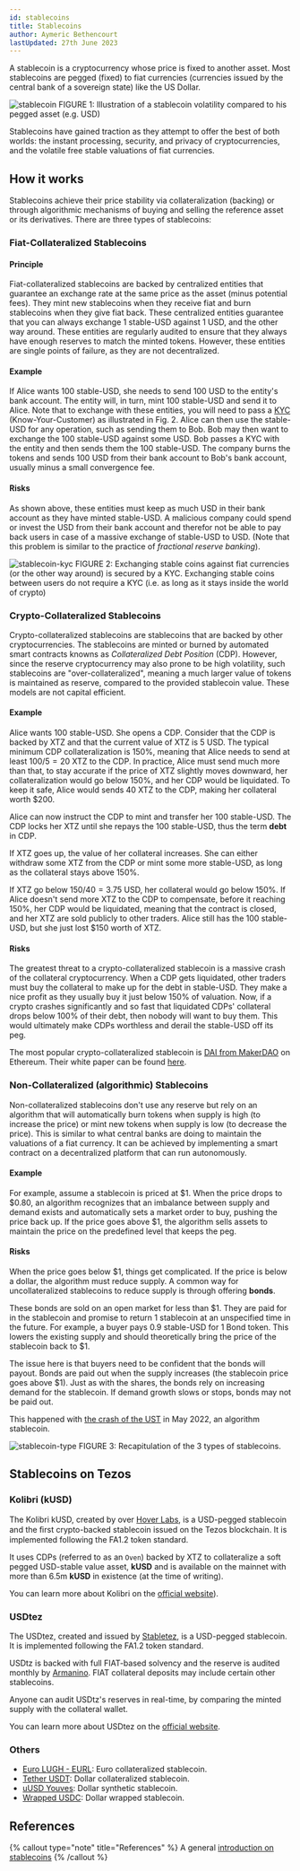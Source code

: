 ```yaml
---
id: stablecoins
title: Stablecoins
author: Aymeric Bethencourt
lastUpdated: 27th June 2023
---
```


A stablecoin is a cryptocurrency whose price is fixed to another asset. Most stablecoins are pegged (fixed) to fiat currencies (currencies issued by the central bank of a sovereign state) like the US Dollar.


![stablecoin](/developers/docs/images/stablecoins/stablecoin.svg)
FIGURE 1: Illustration of a stablecoin volatility compared to his pegged asset (e.g. USD)

Stablecoins have gained traction as they attempt to offer the best of both worlds: the instant processing, security, and privacy of cryptocurrencies, and the volatile free stable valuations of fiat currencies.

## How it works

Stablecoins achieve their price stability via collateralization (backing) or through algorithmic mechanisms of buying and selling the reference asset or its derivatives. There are three types of stablecoins:

### Fiat-Collateralized Stablecoins

#### Principle

Fiat-collateralized stablecoins are backed by centralized entities that guarantee an exchange rate at the same price as the asset (minus potential fees). They mint new stablecoins when they receive fiat and burn stablecoins when they give fiat back. These centralized entities guarantee that you can always exchange 1 stable-USD against 1 USD, and the other way around. These entities are regularly audited to ensure that they always have enough reserves to match the minted tokens. However, these entities are single points of failure, as they are not decentralized.

#### Example

If Alice wants 100 stable-USD, she needs to send 100 USD to the entity's bank account. The entity will, in turn, mint 100 stable-USD and send it to Alice. Note that to exchange with these entities, you will need to pass a [KYC](https://en.wikipedia.org/wiki/Know_your_customer) (Know-Your-Customer) as illustrated in Fig. 2. Alice can then use the stable-USD for any operation, such as sending them to Bob. Bob may then want to exchange the 100 stable-USD against some USD. Bob passes a KYC with the entity and then sends them the 100 stable-USD. The company burns the tokens and sends 100 USD from their bank account to Bob's bank account, usually minus a small convergence fee.

#### Risks

As shown above, these entities must keep as much USD in their bank account as they have minted stable-USD. A malicious company could spend or invest the USD from their bank account and therefor not be able to pay back users in case of a massive exchange of stable-USD to USD. (Note that this problem is similar to the practice of _fractional reserve banking_).

![stablecoin-kyc](/developers/docs/images/stablecoins/stablecoin-kyc.svg)
FIGURE 2: Exchanging stable coins against fiat currencies (or the other way around) is secured by a KYC. Exchanging stable coins between users do not require a KYC (i.e. as long as it stays inside the world of crypto)

### Crypto-Collateralized Stablecoins

Crypto-collateralized stablecoins are stablecoins that are backed by other cryptocurrencies. The stablecoins are minted or burned by automated smart contracts knowns as _Collateralized Debt Position_ (CDP). However, since the reserve cryptocurrency may also prone to be high volatility, such stablecoins are "over-collateralized", meaning a much larger value of tokens is maintained as reserve, compared to the provided stablecoin value. These models are not capital efficient.

#### Example

Alice wants 100 stable-USD. She opens a CDP. Consider that the CDP is backed by XTZ and that the current value of XTZ is 5 USD. The typical minimum CDP collateralization is 150%, meaning that Alice needs to send at least $100 / 5 = 20$ XTZ to the CDP. In practice, Alice must send much more than that, to stay accurate if the price of XTZ slightly moves downward, her collateralization would go below 150%, and her CDP would be liquidated. To keep it safe, Alice would sends 40 XTZ to the CDP, making her collateral worth $200.

Alice can now instruct the CDP to mint and transfer her 100 stable-USD. The CDP locks her XTZ until she repays the 100 stable-USD, thus the term **debt** in CDP.

If XTZ goes up, the value of her collateral increases. She can either withdraw some XTZ from the CDP or mint some more stable-USD, as long as the collateral stays above 150%.

If XTZ go below $150 / 40 = 3.75$ USD, her collateral would go below 150%. If Alice doesn't send more XTZ to the CDP to compensate, before it reaching 150%, her CDP would be liquidated, meaning that the contract is closed, and her XTZ are sold publicly to other traders. Alice still has the 100 stable-USD, but she just lost $150 worth of XTZ.

#### Risks

The greatest threat to a crypto-collateralized stablecoin is a massive crash of the collateral cryptocurrency. When a CDP gets liquidated, other traders must buy the collateral to make up for the debt in stable-USD. They make a nice profit as they usually buy it just below 150% of valuation. Now, if a crypto crashes significantly and so fast that liquidated CDPs' collateral drops below 100% of their debt, then nobody will want to buy them. This would ultimately make CDPs worthless and derail the stable-USD off its peg.

The most popular crypto-collateralized stablecoin is [DAI from MakerDAO](https://makerdao.com/) on Ethereum. Their white paper can be found [here](https://makerdao.com/whitepaper/DaiDec17WP.pdf).

### Non-Collateralized (algorithmic) Stablecoins

Non-collateralized stablecoins don't use any reserve but rely on an algorithm that will automatically burn tokens when supply is high (to increase the price) or mint new tokens when supply is low (to decrease the price). This is similar to what central banks are doing to maintain the valuations of a fiat currency. It can be achieved by implementing a smart contract on a decentralized platform that can run autonomously.

#### Example

For example, assume a stablecoin is priced at \$1. When the price drops to \$0.80, an algorithm recognizes that an imbalance between supply and demand exists and automatically sets a market order to buy, pushing the price back up. If the price goes above \$1, the algorithm sells assets to maintain the price on the predefined level that keeps the peg.

#### Risks

When the price goes below \$1, things get complicated. If the price is below a dollar, the algorithm must reduce supply. A common way for uncollateralized stablecoins to reduce supply is through offering **bonds**.

These bonds are sold on an open market for less than \$1. They are paid for in the stablecoin and promise to return 1 stablecoin at an unspecified time in the future. For example, a buyer pays 0.9 stable-USD for 1 Bond token. This lowers the existing supply and should theoretically bring the price of the stablecoin back to \$1.

The issue here is that buyers need to be confident that the bonds will payout. Bonds are paid out when the supply increases (the stablecoin price goes above \$1). Just as with the shares, the bonds rely on increasing demand for the stablecoin. If demand growth slows or stops, bonds may not be paid out.

This happened with [the crash of the UST](https://blog.chainalysis.com/reports/how-terrausd-collapsed/#:~:text=Summary,of%20both%20LUNA%20and%20UST.) in May 2022, an algorithm stablecoin.


![stablecoin-type](/developers/docs/images/stablecoins/stablecoin-types.svg)
FIGURE 3: Recapitulation of the 3 types of stablecoins.

## Stablecoins on Tezos

### Kolibri (kUSD)

The Kolibri kUSD, created by over [Hover Labs](https://hover.engineering/), is a USD-pegged stablecoin and the ﬁrst crypto-backed stablecoin issued on the Tezos blockchain. It is implemented following the FA1.2 token standard.

It uses CDPs (referred to as an `Oven`) backed by XTZ to collateralize a soft pegged USD-stable value asset, **kUSD** and is available on the mainnet with more than 6.5m **kUSD** in existence (at the time of writing).

You can learn more about Kolibri on the [official website](https://kolibri.finance)).

### USDtez

The USDtez, created and issued by [Stabletez](https://stabletez.com/), is a USD-pegged stablecoin.
It is implemented following the FA1.2 token standard.

USDtz is backed with full FIAT-based solvency and the reserve is audited monthly by [Armanino](https://www.armaninollp.com/). FIAT collateral deposits may include certain other stablecoins.

Anyone can audit USDtz's reserves in real-time, by comparing the minted supply with the collateral wallet.

You can learn more about USDtez on the [official website](https://usdtz.com/index.html).

### Others

- [Euro LUGH - EURL](https://www.lugh.io/): Euro collateralized stablecoin.
- [Tether USDT](https://tzkt.io/KT1XnTn74bUtxHfDtBmm2bGZAQfhPbvKWR8o/operations/): Dollar collateralized stablecoin.
- [uUSD Youves](https://tzkt.io/KT1XRPEPXbZK25r3Htzp2o1x7xdMMmfocKNW/tokens/0/transfers): Dollar synthetic stablecoin.
- [Wrapped USDC](https://tzkt.io/KT1UsSfaXyqcjSVPeiD7U1bWgKy3taYN7NWY/tokens/2/transfers): Dollar wrapped stablecoin.

## References

{% callout type="note" title="References" %}
A general [introduction on stablecoins](<https://www.investopedia.com/terms/s/stablecoin.asp>)
{% /callout %}
